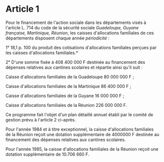 # Article 1

Pour le financement de l'action sociale dans les départements visés à l'article L. 714 du code de la sécurité sociale *Guadeloupe, Guyane française, Martinique, Réunion*, les caisses d'allocations familiales de ces départements disposent chaque année *périodicité* :

1° 18,1 p. 100 du produit des cotisations d'allocations familiales perçues par les caisses d'allocations familiales.*

2° D'une somme fixée à 408 400 000 F destinée au financement des dépenses relatives aux cantines scolaires et répartie ainsi qu'il suit :

Caisse d'allocations familiales de la Guadeloupe  80 000 000 F ;

Caisse d'allocations familiales de la Martinique  86 400 000 F ;

Caisse d'allocations familiales de la Guyane    16 000 000 F ;

Caisse d'allocations familiales de la Réunion   226 000 000 F.

Ce programme fait l'objet d'un plan détaillé annuel établi par le comité de gestion prévu à l'article 2 ci-après.

Pour l'année 1984 et à titre exceptionnel, la caisse d'allocations familiales de la Réunion reçoit une dotation supplémentaire de 4000000 F destinée au financement des dépenses relatives aux cantines scolaires.

Pour l'année 1985, la caisse d'allocations familiales de la Réunion reçoit une dotation supplémentaire de 10.706 660 F.
